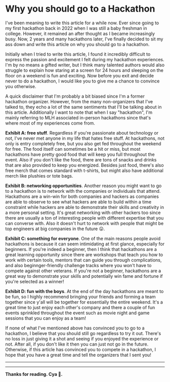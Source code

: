 # Why you should go to a Hackathon

I've been meaning to write this article for a while now. Ever since going to my first hackathon back in 2022 when I was still a baby freshman in college. However, it remained an after thought as I became increasingly busy. Now, 2 years and many hackathons later, I've finally decided to sit my ass down and write this article on why you should go to a hackathon.

Initially when I tried to write this article, I found it incredibly difficult to express the passion and excitement I felt during my hackathon experiences. I'm by no means a gifted writer, but I think many talented authors would also struggle to explain how staring at a screen for 24 hours and sleeping on the floor on a weekend is fun and exciting. Now before you exit and decide never to do a hackathon, I would like you to give me a chance to convince you otherwise.

A quick disclaimer that I'm probably a bit biased since I'm a former hackathon organizer. However, from the many non-organizers that I've talked to, they echo a lot of the same sentiments that I'll be talking about in this article. Additionally I want to note that when I say "hackathon", I'm mainly referring to MLH associated in-person hackathons since that's where most of my experiences come from.

**Exhibit A: free stuff**. Regardless if you're passionate about technology or not, I've never met anyone in my life that hates free stuff. At hackathons, not only is entry completely free, but you also get fed throughout the weekend for free. The food itself can sometimes be a hit or miss, but most hackathons have pretty good food that will keep you full throughout the event. Also if you don't like the food, there are tons of snacks and drinks that are also provided to keep you energized. Besides just food, there's also free merch that comes standard with t-shirts, but might also have additional merch like plushies or tote bags.

**Exhibit B: networking opportunities**. Another reason you might want to go to a hackathon is to network with the companies or individuals that attend. Hackathons are a win-win for both companies and hackers as companies are able to observe to see what hackers are able to build within a time constraint while hackers are able to demonstrate their skills and creativity in a more personal setting. It's great networking with other hackers too since there are usually a ton of interesting people with different expertise that you can converse with. Also it doesn't hurt to network with people that might be top engineers at big companies in the future 😛.

**Exhibit C: something for everyone**. One of the main reasons people avoid hackathons is because it can seem intimidating at first glance, especially for beginners. If you're indeed a beginner, then I think that hackathons are a great learning opportunity since there are workshops that teach you how to work with certain tools, mentors that can guide you through complications, and also beginnger-friendly challenge tracks where you won't have to compete against other veterans. If you're not a beginner, hackathons are a great way to demonstrate your skills and potentially win fame and fortune if you're selected as a winner! 

**Exhibit D: fun with the boys**. At the end of the day hackathons are meant to be fun, so I highly recommend bringing your friends and forming a team together since y'all will be together for essentially the entire weekend. It's a great time to just enjoy each other's company and there a couple of fun events sprinkled throughout the event such as movie night and game sessions that you can enjoy as a team!

If none of what I've mentioned above has convinced you to go to a hackathon, I believe that you should still go regardless to try it out. There's no loss in just giving it a shot and seeing if you enjoyed the experience or not. After all, if you don't like it then you can just not go in the future. Otherwise, if this article has convinced you to compete in a hackathon, I hope that you have a great time and tell the organizers that I sent you!

---

---

**Thanks for reading. Cya 👋.**
